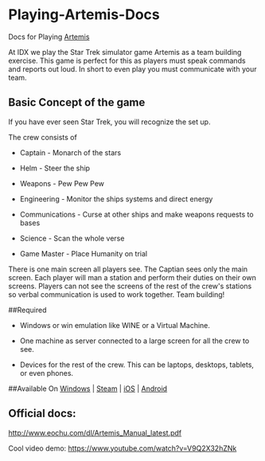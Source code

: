 # Playing-Artemis-Docs
Docs for Playing [Artemis](http://artemis.eochu.com/)

At IDX we play the Star Trek simulator game Artemis as a team building exercise. This game is perfect for this as players must speak commands and reports out loud. In short to even play you must communicate with your team.

## Basic Concept of the game
If you have ever seen Star Trek, you will recognize the set up. 

The crew consists of 

* Captain - Monarch of the stars

* Helm - Steer the ship

* Weapons - Pew Pew Pew

* Engineering - Monitor the ships systems and direct energy

* Communications - Curse at other ships and make weapons requests to bases

* Science - Scan the whole verse

* Game Master - Place Humanity on trial


There is one main screen all players see. The Captian sees only the main screen. Each player will man a station and perform their duties on their own screens. Players can not see the screens of the rest of the crew's stations so verbal communication is used to work together. Team building!

##Required

* Windows or win emulation like WINE or a Virtual Machine.

* One machine as server connected to a large screen for all the crew to see.

* Devices for the rest of the crew. This can be laptops, desktops, tablets, or even phones.

##Available On
[Windows](http://wikipedia.org) |
[Steam](http://store.steampowered.com/app/247350/) |
[iOS](https://itunes.apple.com/us/app/artemis-spaceship-bridge-simulator/id578372500?mt=8) |
[Android](https://play.google.com/store/apps/details?id=incandescent.game.artemis&hl=en)

## Official docs:
http://www.eochu.com/dl/Artemis_Manual_latest.pdf

Cool video demo: https://www.youtube.com/watch?v=V9Q2X32hZNk
